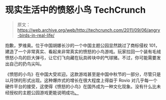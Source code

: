 # 现实生活中的愤怒小鸟 TechCrunch

> 原文：<https://web.archive.org/web/http://techcrunch.com/2011/09/06/angry-birds-in-real-life/>

抱歉，罗维奥。位于中国胡娜长沙的一个中国主题公园显然跳过了商标侵权 101，建造了一个非常真实、看起来非常真实的愤怒的小鸟游戏。玩家拉回一个装有毛绒愤怒小鸟的巨大弹弓，让它们飞向藏在玩具砖块中的气球猪。不过，你可能需要发出自己的扔鸟尖叫。

《愤怒的小鸟》在中国大受欢迎。这款游戏甚至是中国中秋节的一部分，尽管只是以月饼的形式出现。这种爆炸式的增长在很大程度上得益于 Rovio 对几乎每一个硬件平台的接受，这使得《愤怒的小鸟》在国外成为一种文化现象。没有什么比未经授权的主题公园游戏更能说明成功[。](https://web.archive.org/web/20230204232812/http://micgadget.com/15285/chinese-theme-park-features-the-most-authentic-angry-bird-booth/)
